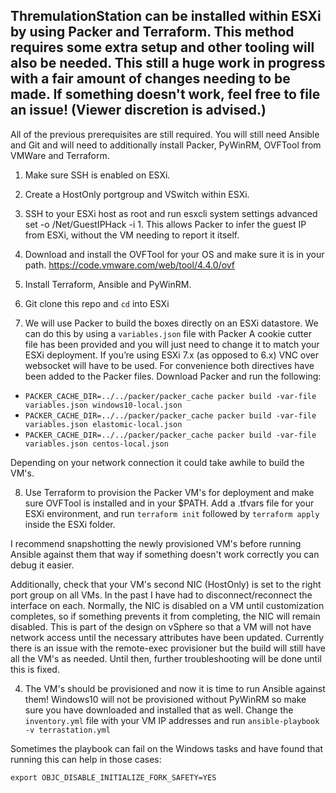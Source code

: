 ## ThremulationStation can be installed within ESXi by using Packer and Terraform. This method requires some extra setup and other tooling will also be needed. This still a huge work in progress with a fair amount of changes needing to be made. If something doesn't work, feel free to file an issue! (Viewer discretion is advised.) ##

All of the previous prerequisites are still required. You will still need Ansible and Git and will need to additionally install Packer, PyWinRM, OVFTool from VMWare and Terraform.

1. Make sure SSH is enabled on ESXi.

2. Create a HostOnly portgroup and VSwitch within ESXi. 

3. SSH to your ESXi host as root and run esxcli system settings advanced set -o /Net/GuestIPHack -i 1. This allows Packer to infer the guest IP from ESXi, without the VM needing to report it itself.

4. Download and install the OVFTool for your OS and make sure it is in your path. https://code.vmware.com/web/tool/4.4.0/ovf

5. Install Terraform, Ansible and PyWinRM.

6. Git clone this repo and `cd` into ESXi

7. We will use Packer to build the boxes directly on an ESXi datastore. We can do this by using a `variables.json` file with Packer A cookie cutter file has been provided and you will just need to change it to match your ESXi deployment. If you’re using ESXi 7.x (as opposed to 6.x) VNC over websocket will have to be used. For convenience both directives have been added to the Packer files. Download Packer and run the following: 
- `PACKER_CACHE_DIR=../../packer/packer_cache packer build -var-file variables.json windows10-local.json`
- `PACKER_CACHE_DIR=../../packer/packer_cache packer build -var-file variables.json elastomic-local.json`
- `PACKER_CACHE_DIR=../../packer/packer_cache packer build -var-file variables.json centos-local.json`

Depending on your network connection it could take awhile to build the VM's. 

8. Use Terraform to provision the Packer VM's for deployment and make sure OVFTool is installed and in your $PATH. Add a .tfvars file for your ESXi environment, and run `terraform init` followed by `terraform apply` inside the ESXi folder. 

I recommend snapshotting the newly provisioned VM's before running Ansible against them that way if something doesn't work correctly you can debug it easier.

Additionally, check that your VM's second NIC (HostOnly) is set to the right port group on all VMs. In the past I have had to disconnect/reconnect the interface on each. Normally, the NIC is disabled on a VM until customization completes, so if something prevents it from completing, the NIC will remain disabled. This is part of the design on vSphere so that a VM will not have network access until the necessary attributes have been updated. Currently there is an issue with the remote-exec provisioner but the build will still have all the VM's as needed. Until then, further troubleshooting will be done until this is fixed. 

4. The VM's should be provisioned and now it is time to run Ansible against them! Windows10 will not be provisioned without PyWinRM so make sure you have downloaded and installed that as well. Change the `inventory.yml` file with your VM IP addresses and run `ansible-playbook -v terrastation.yml`

Sometimes the playbook can fail on the Windows tasks and have found that running this can help in those cases: 

`export OBJC_DISABLE_INITIALIZE_FORK_SAFETY=YES`
